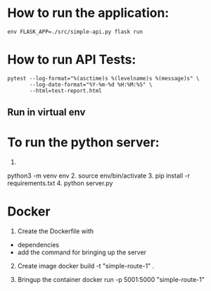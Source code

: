 # How to run the application: 

```
env FLASK_APP=./src/simple-api.py flask run    
```

# How to run API Tests:

```
pytest --log-format="%(asctime)s %(levelname)s %(message)s" \
	   --log-date-format="%Y-%m-%d %H:%M:%S" \
	   --html=test-report.html
```

## Run in virtual env

# To run the python server:
1.
python3 -m venv env
2.
source env/bin/activate
3.
pip install -r requirements.txt
4.
python server.py




# Docker 

1. Create the Dockerfile with 
- dependencies
- add the command for bringing up the server

2. Create image
docker build -t "simple-route-1" .

3. Bringup the container
docker run -p 5001:5000 "simple-route-1"

